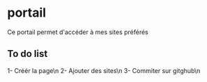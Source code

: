 # portail
Ce portail permet d'accéder à mes sites préférés
## To do list
1- Créér la page\n
2- Ajouter des sites\n
3- Commiter sur gitghub\n
